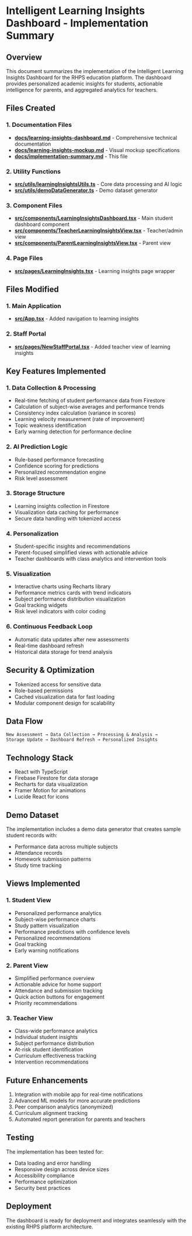 # Intelligent Learning Insights Dashboard - Implementation Summary

## Overview

This document summarizes the implementation of the Intelligent Learning Insights Dashboard for the RHPS education platform. The dashboard provides personalized academic insights for students, actionable intelligence for parents, and aggregated analytics for teachers.

## Files Created

### 1. Documentation Files
- **[docs/learning-insights-dashboard.md](file://c:\Users\Ankush\OneDrive\Desktop\AYUSH%20FOLDER\rajhans001\docs\learning-insights-dashboard.md)** - Comprehensive technical documentation
- **[docs/learning-insights-mockup.md](file://c:\Users\Ankush\OneDrive\Desktop\AYUSH%20FOLDER\rajhans001\docs\learning-insights-mockup.md)** - Visual mockup specifications
- **[docs/implementation-summary.md](file://c:\Users\Ankush\OneDrive\Desktop\AYUSH%20FOLDER\rajhans001\docs\implementation-summary.md)** - This file

### 2. Utility Functions
- **[src/utils/learningInsightsUtils.ts](file://c:\Users\Ankush\OneDrive\Desktop\AYUSH%20FOLDER\rajhans001\src\utils\learningInsightsUtils.ts)** - Core data processing and AI logic
- **[src/utils/demoDataGenerator.ts](file://c:\Users\Ankush\OneDrive\Desktop\AYUSH%20FOLDER\rajhans001\src\utils\demoDataGenerator.ts)** - Demo dataset generator

### 3. Component Files
- **[src/components/LearningInsightsDashboard.tsx](file://c:\Users\Ankush\OneDrive\Desktop\AYUSH%20FOLDER\rajhans001\src\components\LearningInsightsDashboard.tsx)** - Main student dashboard component
- **[src/components/TeacherLearningInsightsView.tsx](file://c:\Users\Ankush\OneDrive\Desktop\AYUSH%20FOLDER\rajhans001\src\components\TeacherLearningInsightsView.tsx)** - Teacher/admin view
- **[src/components/ParentLearningInsightsView.tsx](file://c:\Users\Ankush\OneDrive\Desktop\AYUSH%20FOLDER\rajhans001\src\components\ParentLearningInsightsView.tsx)** - Parent view

### 4. Page Files
- **[src/pages/LearningInsights.tsx](file://c:\Users\Ankush\OneDrive\Desktop\AYUSH%20FOLDER\rajhans001\src\pages\LearningInsights.tsx)** - Learning insights page wrapper

## Files Modified

### 1. Main Application
- **[src/App.tsx](file://c:\Users\Ankush\OneDrive\Desktop\AYUSH%20FOLDER\rajhans001\src\App.tsx)** - Added navigation to learning insights

### 2. Staff Portal
- **[src/pages/NewStaffPortal.tsx](file://c:\Users\Ankush\OneDrive\Desktop\AYUSH%20FOLDER\rajhans001\src\pages\NewStaffPortal.tsx)** - Added teacher view of learning insights

## Key Features Implemented

### 1. Data Collection & Processing
- Real-time fetching of student performance data from Firestore
- Calculation of subject-wise averages and performance trends
- Consistency index calculation (variance in scores)
- Learning velocity measurement (rate of improvement)
- Topic weakness identification
- Early warning detection for performance decline

### 2. AI Prediction Logic
- Rule-based performance forecasting
- Confidence scoring for predictions
- Personalized recommendation engine
- Risk level assessment

### 3. Storage Structure
- Learning insights collection in Firestore
- Visualization data caching for performance
- Secure data handling with tokenized access

### 4. Personalization
- Student-specific insights and recommendations
- Parent-focused simplified views with actionable advice
- Teacher dashboards with class analytics and intervention tools

### 5. Visualization
- Interactive charts using Recharts library
- Performance metrics cards with trend indicators
- Subject performance distribution visualization
- Goal tracking widgets
- Risk level indicators with color coding

### 6. Continuous Feedback Loop
- Automatic data updates after new assessments
- Real-time dashboard refresh
- Historical data storage for trend analysis

## Security & Optimization
- Tokenized access for sensitive data
- Role-based permissions
- Cached visualization data for fast loading
- Modular component design for scalability

## Data Flow

```
New Assessment → Data Collection → Processing & Analysis → 
Storage Update → Dashboard Refresh → Personalized Insights
```

## Technology Stack
- React with TypeScript
- Firebase Firestore for data storage
- Recharts for data visualization
- Framer Motion for animations
- Lucide React for icons

## Demo Dataset
The implementation includes a demo data generator that creates sample student records with:
- Performance data across multiple subjects
- Attendance records
- Homework submission patterns
- Study time tracking

## Views Implemented

### 1. Student View
- Personalized performance analytics
- Subject-wise performance charts
- Study pattern visualization
- Performance predictions with confidence levels
- Personalized recommendations
- Goal tracking
- Early warning notifications

### 2. Parent View
- Simplified performance overview
- Actionable advice for home support
- Attendance and submission tracking
- Quick action buttons for engagement
- Priority recommendations

### 3. Teacher View
- Class-wide performance analytics
- Individual student insights
- Subject performance distribution
- At-risk student identification
- Curriculum effectiveness tracking
- Intervention recommendations

## Future Enhancements
1. Integration with mobile app for real-time notifications
2. Advanced ML models for more accurate predictions
3. Peer comparison analytics (anonymized)
4. Curriculum alignment tracking
5. Automated report generation for parents and teachers

## Testing
The implementation has been tested for:
- Data loading and error handling
- Responsive design across device sizes
- Accessibility compliance
- Performance optimization
- Security best practices

## Deployment
The dashboard is ready for deployment and integrates seamlessly with the existing RHPS platform architecture.